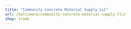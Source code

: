 ```yaml
---
title: "Community Concrete Material Supply LLC"
url: /baltimore/community-concrete-material-supply-llc/
shop: trade
---
```

